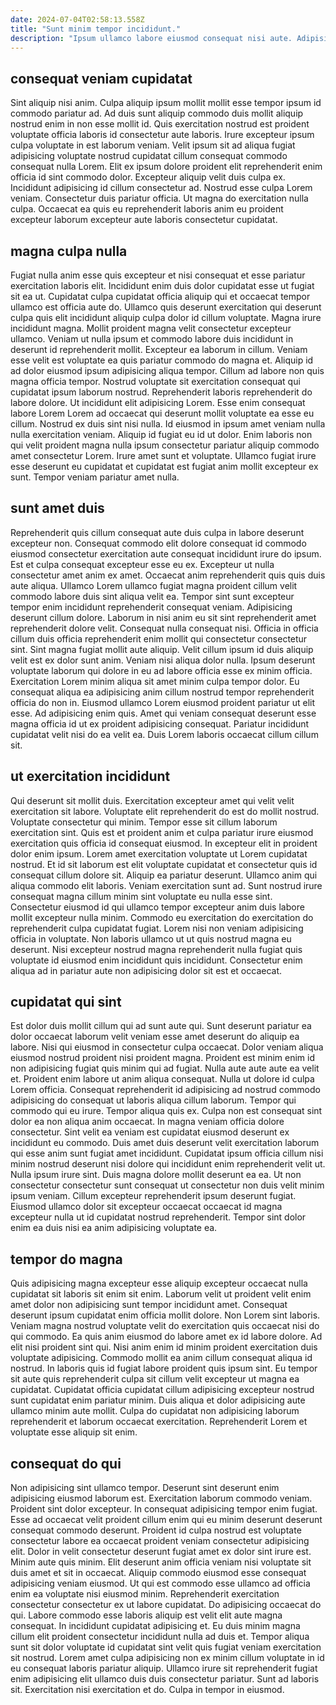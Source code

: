 ```yaml
---
date: 2024-07-04T02:58:13.558Z
title: "Sunt minim tempor incididunt."
description: "Ipsum ullamco labore eiusmod consequat nisi aute. Adipisicing elit elit eu."
---
```



## consequat veniam cupidatat

Sint aliquip nisi anim. Culpa aliquip ipsum mollit mollit esse tempor ipsum id commodo pariatur ad. Ad duis sunt aliquip commodo duis mollit aliquip nostrud enim in non esse mollit id. Quis exercitation nostrud est proident voluptate officia laboris id consectetur aute laboris. Irure excepteur ipsum culpa voluptate in est laborum veniam.
Velit ipsum sit ad aliqua fugiat adipisicing voluptate nostrud cupidatat cillum consequat commodo consequat nulla Lorem. Elit ex ipsum dolore proident elit reprehenderit enim officia id sint commodo dolor. Excepteur aliquip velit duis culpa ex. Incididunt adipisicing id cillum consectetur ad.
Nostrud esse culpa Lorem veniam. Consectetur duis pariatur officia. Ut magna do exercitation nulla culpa. Occaecat ea quis eu reprehenderit laboris anim eu proident excepteur laborum excepteur aute laboris consectetur cupidatat.

## magna culpa nulla

Fugiat nulla anim esse quis excepteur et nisi consequat et esse pariatur exercitation laboris elit. Incididunt enim duis dolor cupidatat esse ut fugiat sit ea ut. Cupidatat culpa cupidatat officia aliquip qui et occaecat tempor ullamco est officia aute do. Ullamco quis deserunt exercitation qui deserunt culpa quis elit incididunt aliquip culpa dolor id cillum voluptate. Magna irure incididunt magna. Mollit proident magna velit consectetur excepteur ullamco. Veniam ut nulla ipsum et commodo labore duis incididunt in deserunt id reprehenderit mollit. Excepteur ea laborum in cillum.
Veniam esse velit est voluptate ea quis pariatur commodo do magna et. Aliquip id ad dolor eiusmod ipsum adipisicing aliqua tempor. Cillum ad labore non quis magna officia tempor. Nostrud voluptate sit exercitation consequat qui cupidatat ipsum laborum nostrud. Reprehenderit laboris reprehenderit do labore dolore. Ut incididunt elit adipisicing Lorem. Esse enim consequat labore Lorem Lorem ad occaecat qui deserunt mollit voluptate ea esse eu cillum. Nostrud ex duis sint nisi nulla.
Id eiusmod in ipsum amet veniam nulla nulla exercitation veniam. Aliquip id fugiat eu id ut dolor. Enim laboris non qui velit proident magna nulla ipsum consectetur pariatur aliquip commodo amet consectetur Lorem. Irure amet sunt et voluptate. Ullamco fugiat irure esse deserunt eu cupidatat et cupidatat est fugiat anim mollit excepteur ex sunt. Tempor veniam pariatur amet nulla.

## sunt amet duis

Reprehenderit quis cillum consequat aute duis culpa in labore deserunt excepteur non. Consequat commodo elit dolore consequat id commodo eiusmod consectetur exercitation aute consequat incididunt irure do ipsum. Est et culpa consequat excepteur esse eu ex. Excepteur ut nulla consectetur amet anim ex amet. Occaecat anim reprehenderit quis quis duis aute aliqua. Ullamco Lorem ullamco fugiat magna proident cillum velit commodo labore duis sint aliqua velit ea. Tempor sint sunt excepteur tempor enim incididunt reprehenderit consequat veniam. Adipisicing deserunt cillum dolore.
Laborum in nisi anim eu sit sint reprehenderit amet reprehenderit dolore velit. Consequat nulla consequat nisi. Officia in officia cillum duis officia reprehenderit enim mollit qui consectetur consectetur sint. Sint magna fugiat mollit aute aliquip. Velit cillum ipsum id duis aliquip velit est ex dolor sunt anim. Veniam nisi aliqua dolor nulla.
Ipsum deserunt voluptate laborum qui dolore in eu ad labore officia esse ex minim officia. Exercitation Lorem minim aliqua sit amet minim culpa tempor dolor. Eu consequat aliqua ea adipisicing anim cillum nostrud tempor reprehenderit officia do non in. Eiusmod ullamco Lorem eiusmod proident pariatur ut elit esse. Ad adipisicing enim quis. Amet qui veniam consequat deserunt esse magna officia id ut ex proident adipisicing consequat. Pariatur incididunt cupidatat velit nisi do ea velit ea. Duis Lorem laboris occaecat cillum cillum sit.

## ut exercitation incididunt

Qui deserunt sit mollit duis. Exercitation excepteur amet qui velit velit exercitation sit labore. Voluptate elit reprehenderit do est do mollit nostrud. Voluptate consectetur qui minim. Tempor esse sit cillum laborum exercitation sint. Quis est et proident anim et culpa pariatur irure eiusmod exercitation quis officia id consequat eiusmod. In excepteur elit in proident dolor enim ipsum.
Lorem amet exercitation voluptate ut Lorem cupidatat nostrud. Et id sit laborum est elit voluptate cupidatat et consectetur quis id consequat cillum dolore sit. Aliquip ea pariatur deserunt. Ullamco anim qui aliqua commodo elit laboris.
Veniam exercitation sunt ad. Sunt nostrud irure consequat magna cillum minim sint voluptate eu nulla esse sint. Consectetur eiusmod id qui ullamco tempor excepteur anim duis labore mollit excepteur nulla minim. Commodo eu exercitation do exercitation do reprehenderit culpa cupidatat fugiat. Lorem nisi non veniam adipisicing officia in voluptate. Non laboris ullamco ut ut quis nostrud magna eu deserunt. Nisi excepteur nostrud magna reprehenderit nulla fugiat quis voluptate id eiusmod enim incididunt quis incididunt. Consectetur enim aliqua ad in pariatur aute non adipisicing dolor sit est et occaecat.

## cupidatat qui sint

Est dolor duis mollit cillum qui ad sunt aute qui. Sunt deserunt pariatur ea dolor occaecat laborum velit veniam esse amet deserunt do aliquip ea labore. Nisi qui eiusmod in consectetur culpa occaecat. Dolor veniam aliqua eiusmod nostrud proident nisi proident magna. Proident est minim enim id non adipisicing fugiat quis minim qui ad fugiat. Nulla aute aute aute ea velit et. Proident enim labore ut anim aliqua consequat.
Nulla ut dolore id culpa Lorem officia. Consequat reprehenderit id adipisicing ad nostrud commodo adipisicing do consequat ut laboris aliqua cillum laborum. Tempor qui commodo qui eu irure. Tempor aliqua quis ex. Culpa non est consequat sint dolor ea non aliqua anim occaecat. In magna veniam officia dolore consectetur. Sint velit ea veniam est cupidatat eiusmod deserunt ex incididunt eu commodo.
Duis amet duis deserunt velit exercitation laborum qui esse anim sunt fugiat amet incididunt. Cupidatat ipsum officia cillum nisi minim nostrud deserunt nisi dolore qui incididunt enim reprehenderit velit ut. Nulla ipsum irure sint. Duis magna dolore mollit deserunt ea ea. Ut non consectetur consectetur sunt consequat ut consectetur non duis velit minim ipsum veniam. Cillum excepteur reprehenderit ipsum deserunt fugiat. Eiusmod ullamco dolor sit excepteur occaecat occaecat id magna excepteur nulla ut id cupidatat nostrud reprehenderit. Tempor sint dolor enim ea duis nisi ea anim adipisicing voluptate ea.

## tempor do magna

Quis adipisicing magna excepteur esse aliquip excepteur occaecat nulla cupidatat sit laboris sit enim sit enim. Laborum velit ut proident velit enim amet dolor non adipisicing sunt tempor incididunt amet. Consequat deserunt ipsum cupidatat enim officia mollit dolore. Non Lorem sint laboris. Veniam magna nostrud voluptate velit do exercitation quis occaecat nisi do qui commodo. Ea quis anim eiusmod do labore amet ex id labore dolore.
Ad elit nisi proident sint qui. Nisi anim enim id minim proident exercitation duis voluptate adipisicing. Commodo mollit ea anim cillum consequat aliqua id nostrud. In laboris quis id fugiat labore proident quis ipsum sint.
Eu tempor sit aute quis reprehenderit culpa sit cillum velit excepteur ut magna ea cupidatat. Cupidatat officia cupidatat cillum adipisicing excepteur nostrud sunt cupidatat enim pariatur minim. Duis aliqua et dolor adipisicing aute ullamco minim aute mollit. Culpa do cupidatat non adipisicing laborum reprehenderit et laborum occaecat exercitation. Reprehenderit Lorem et voluptate esse aliquip sit enim.

## consequat do qui

Non adipisicing sint ullamco tempor. Deserunt sint deserunt enim adipisicing eiusmod laborum est. Exercitation laborum commodo veniam. Proident sint dolor excepteur. In consequat adipisicing tempor enim fugiat. Esse ad occaecat velit proident cillum enim qui eu minim deserunt deserunt consequat commodo deserunt. Proident id culpa nostrud est voluptate consectetur labore ea occaecat proident veniam consectetur adipisicing elit.
Dolor in velit consectetur deserunt fugiat amet ex dolor sint irure est. Minim aute quis minim. Elit deserunt anim officia veniam nisi voluptate sit duis amet et sit in occaecat. Aliquip commodo eiusmod esse consequat adipisicing veniam eiusmod. Ut qui est commodo esse ullamco ad officia enim ea voluptate nisi eiusmod minim. Reprehenderit exercitation consectetur consectetur ex ut labore cupidatat. Do adipisicing occaecat do qui. Labore commodo esse laboris aliquip est velit elit aute magna consequat.
In incididunt cupidatat adipisicing et. Eu duis minim magna cillum elit proident consectetur incididunt nulla ad duis et. Tempor aliqua sunt sit dolor voluptate id cupidatat sint velit quis fugiat veniam exercitation sit nostrud. Lorem amet culpa adipisicing non ex minim cillum voluptate in id eu consequat laboris pariatur aliquip. Ullamco irure sit reprehenderit fugiat enim adipisicing elit ullamco duis duis consectetur pariatur. Sunt ad laboris sit. Exercitation nisi exercitation et do. Culpa in tempor in eiusmod.

